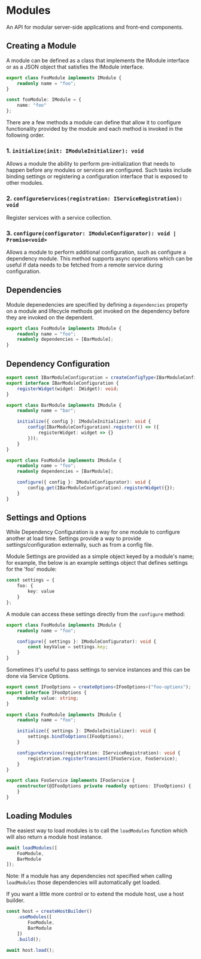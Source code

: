 # Modules

An API for modular server-side applications and front-end components.

## Creating a Module

A module can be defined as a class that implements the IModule interface or as a JSON object that satisfies the IModule interface.

```typescript
export class FooModule implements IModule {
    readonly name = "foo";
}
```

```typescript
const fooModule: IModule = {
    name: "foo"
};
```

There are a few methods a module can define that allow it to configure functionality provided by the module and each method is invoked in the following order.

### 1. `initialize(init: IModuleInitializer): void`

Allows a module the ability to perform pre-initialization that needs to happen before any modules or services are configured. Such tasks include binding settings or registering a configuration interface that is exposed to other modules.

### 2. `configureServices(registration: IServiceRegistration): void`

Register services with a service collection.

### 3. `configure(configurator: IModuleConfigurator): void | Promise<void>`

Allows a module to perform additional configuration, such as configure a dependency module. This method supports async operations which can be useful if data needs to be fetched from a remote service during configuration.

## Dependencies

Module depenedencies are specified by defining a `dependencies` property on a module and lifecycle methods get invoked on the dependency before they are invoked on the dependent.

```typescript
export class FooModule implements IModule {
    readonly name = "foo";
    readonly dependencies = [BarModule];
}
```

## Dependency Configuration

```typescript
export const IBarModuleConfiguration = createConfigType<IBarModuleConfiguration>();
export interface IBarModuleConfiguration {
    registerWidget(widget: IWidget): void;
}

export class BarModule implements IModule {
    readonly name = "bar";

    initialize({ config }: IModuleInitializer): void {
        config(IBarModuleConfiguration).register(() => ({
            registerWidget: widget => {}
        }));
    }
}

export class FooModule implements IModule {
    readonly name = "foo";
    readonly dependencies = [BarModule];

    configure({ config }: IModuleConfigurator): void {
        config.get(IBarModuleConfiguration).registerWidget({});
    }
}
```

## Settings and Options

While Dependency Configuration is a way for one module to configure another at load time. Settings provide a way to provide settings/configuration externally, such as from a config file.

Module Settings are provided as a simple object keyed by a module's name; for example, the below is an example settings object that defines settings for the 'foo' module:

```typescript
const settings = {
    foo: {
        key: value
    }
};
```

A module can access these settings directly from the `configure` method:

```typescript
export class FooModule implements IModule {
    readonly name = "foo";

    configure({ settings }: IModuleConfigurator): void {
        const keyValue = settings.key;
    }
}
```

Sometimes it's useful to pass settings to service instances and this can be done via Service Options.

```typescript
export const IFooOptions = createOptions<IFooOptions>("foo-options");
export interface IFooOptions {
    readonly value: string;
}

export class FooModule implements IModule {
    readonly name = "foo";

    initialize({ settings }: IModuleInitializer): void {
        settings.bindToOptions(IFooOptions);
    }

    configureServices(registration: IServiceRegistration): void {
        registration.registerTransient(IFooService, FooService);
    }
}

export class FooService implements IFooService {
    constructor(@IFooOptions private readonly options: IFooOptions) {
    }
}
```

## Loading Modules

The easiest way to load modules is to call the `loadModules` function which will also return a module host instance.

```typescript
await loadModules([
    FooModule,
    BarModule
]);
```

Note: If a module has any dependencies not specified when calling `loadModules` those dependencies will automatically get loaded.

If you want a little more control or to extend the module host, use a host builder.

```typescript
const host = createHostBuilder()
    .useModules([
        FooModule,
        BarModule
    ])
    .build();

await host.load();
```
